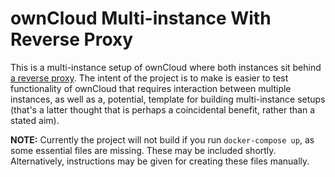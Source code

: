 # ownCloud Multi-instance With Reverse Proxy

This is a multi-instance setup of ownCloud where both instances sit behind [a reverse proxy](https://en.wikipedia.org/wiki/Reverse_proxy).
The intent of the project is to make is easier to test functionality of ownCloud that requires interaction between multiple instances, as well as a, potential, template for building multi-instance setups (that's a latter thought that is perhaps a coincidental benefit, rather than a stated aim).

**NOTE:** Currently the project will not build if you run `docker-compose up`, as some essential files are missing. These may be included shortly. Alternatively, instructions may be given for creating these files manually.

